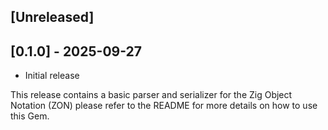 ## [Unreleased]

## [0.1.0] - 2025-09-27

- Initial release

This release contains a basic parser and serializer for the Zig Object Notation (ZON) please refer to the README for more details on how to use this Gem.
